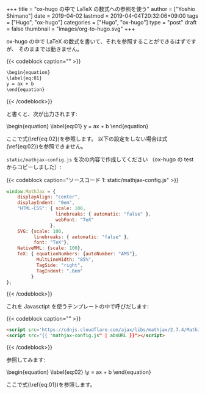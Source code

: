 +++
title = "ox-hugo の中で LaTeX の数式への参照を使う"
author = ["Yoshio Shimano"]
date = 2019-04-02
lastmod = 2019-04-04T20:32:06+09:00
tags = ["Hugo", "ox-hugo"]
categories = ["Hugo", "ox-hugo"]
type = "post"
draft = false
thumbnail = "images/org-to-hugo.svg"
+++

ox-hugo の中で LaTeX の数式を書いて、それを参照することができるはずですが、
そのままでは動きません。

{{< codeblock caption="" >}}
```org
\begin{equation}
\label{eq:01}
y = ax + b
\end{equation}
```
{{< /codeblock>}}

と書くと、次が出力されます:

\begin{equation}
\label{eq:01}
y = ax + b
\end{equation}

ここで式(\ref{eq:02})を参照します。
以下の設定をしない場合は式(\ref{eq:02})を参照できません。

`static/mathjax-config.js` を次の内容で作成してください
（ox-hugo の test からコピーしました）:

{{< codeblock caption="ソースコード 1: static/mathjax-config.js" >}}
```javascript
window.MathJax = {
    displayAlign: "center",
    displayIndent: "0em",
    "HTML-CSS": { scale: 100,
                  linebreaks: { automatic: "false" },
                  webFont: "TeX"
                },
    SVG: {scale: 100,
          linebreaks: { automatic: "false" },
          font: "TeX"},
    NativeMML: {scale: 100},
    TeX: { equationNumbers: {autoNumber: "AMS"},
           MultLineWidth: "85%",
           TagSide: "right",
           TagIndent: ".8em"
         }
};
```
{{< /codeblock>}}

これを Javasctipt を使うテンプレートの中で呼びだします:

{{< codeblock caption="" >}}
```html
<script src='https://cdnjs.cloudflare.com/ajax/libs/mathjax/2.7.4/MathJax.js?config=TeX-MML-AM_CHTML' async></script>
<script src="{{ "mathjax-config.js" | absURL }}"></script>
```
{{< /codeblock>}}

参照してみます:

\begin{equation}
\label{eq:02}
\y = ax + b
\end{equation}

ここで式(\ref{eq:01})を参照します。
